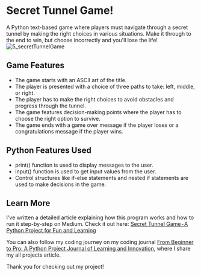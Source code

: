 # Secret Tunnel Game!

A Python text-based game where players must navigate through a secret tunnel by making the right choices in various situations. Make it through to the end to win, but choose incorrectly and you'll lose the life!
![5_secretTunnelGame](https://user-images.githubusercontent.com/29802859/220766587-88f09a2d-4e99-4d07-86c9-9e66d23caf13.gif)

## Game Features

- The game starts with an ASCII art of the title.
- The player is presented with a choice of three paths to take: left, middle, or right.
- The player has to make the right choices to avoid obstacles and progress through the tunnel.
- The game features decision-making points where the player has to choose the right option to survive.
- The game ends with a game over message if the player loses or a congratulations message if the player wins.

## Python Features Used

- print() function is used to display messages to the user.
- input() function is used to get input values from the user.
- Control structures like if-else statements and nested if statements are used to make decisions in the game.

## Learn More

I've written a detailed article explaining how this program works and how to run it step-by-step on Medium. Check it out here: [Secret Tunnel Game - A Python Project for Fun and Learning](https://medium.com/@ajbrohi/calculating-your-remaining-life-with-python-a-practical-project-ef5c4d87594b)

You can also follow my coding journey on my coding journal [From Beginner to Pro: A Python Project Journal of Learning and Innovation](https://medium.com/@ajbrohi/from-beginner-to-pro-a-python-project-journal-of-learning-and-innovation-60ede797a9c3), where I share my all projects article.

Thank you for checking out my project!
